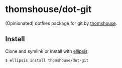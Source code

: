 # thomshouse/dot-git
(Opinionated) dotfiles package for git by [thomshouse][thomshouse].

## Install
Clone and symlink or install with [ellipsis][ellipsis]:

```
$ ellipsis install thomshouse/dot-git
```

[ellipsis]: http://ellipsis.sh
[thomshouse]: https://github.com/thomshouse
